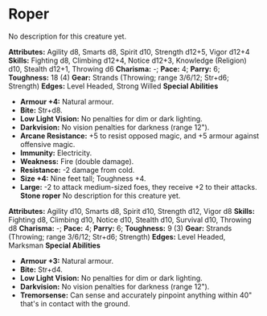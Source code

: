 # Roper

No description for this creature yet.

**Attributes:** Agility d8, Smarts d8, Spirit d10, Strength d12+5, Vigor
d12+4
**Skills:** Fighting d8, Climbing d12+4, Notice d12+3, Knowledge
(Religion) d10, Stealth d12+1, Throwing d6
**Charisma:** -; **Pace:** 4; **Parry:** 6; **Toughness:** 18 (4)
**Gear:** Strands (Throwing; range 3/6/12; Str+d6; Strength)
**Edges:** Level Headed, Strong Willed
**Special Abilities**

- **Armour +4:** Natural armour.
- **Bite:** Str+d8.
- **Low Light Vision:** No penalties for dim or dark lighting.
- **Darkvision:** No vision penalties for darkness (range 12").
- **Arcane Resistance:** +5 to resist opposed magic, and +5 armour
against offensive magic.
- **Immunity:** Electricity.
- **Weakness:** Fire (double damage).
- **Resistance:** -2 damage from cold.
- **Size +4:** Nine feet tall; Toughness +4.
- **Large:** -2 to attack medium-sized foes, they receive +2 to their
attacks.
**Stone roper**
No description for this creature yet.

**Attributes:** Agility d10, Smarts d8, Spirit d10, Strength d12, Vigor
d8
**Skills:** Fighting d8, Climbing d10, Notice d10, Stealth d10, Survival
d10, Throwing d8
**Charisma:** -; **Pace:** 4; **Parry:** 6; **Toughness:** 9 (3)
**Gear:** Strands (Throwing; range 3/6/12; Str+d6; Strength)
**Edges:** Level Headed, Marksman
**Special Abilities**

- **Armour +3:** Natural armour.
- **Bite:** Str+d4.
- **Low Light Vision:** No penalties for dim or dark lighting.
- **Darkvision:** No vision penalties for darkness (range 12").
- **Tremorsense:** Can sense and accurately pinpoint anything within
40" that's in contact with the ground.
